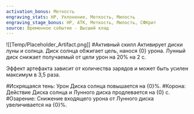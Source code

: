 ```yaml
---
activation_bonus: Меткость
engraving_stats: HP, Уклонение, Меткость, Милость
engraving_stage_bonus: HP, АТК, Меткость, Милость, СФКрит
source: Временное событие - Высший клад
---
```

![[Temp/Placeholder_Artifact.png]]
#Активный скилл
Активирует диски луны и солнца. Диск солнца обжигает цель, нанося {0} урона. Лунный диск снижает получаемый от цели урон на 20% на 2 с.

Эффект артефакта зависит от количества зарядов и может быть усилен максимум в 3,5 раза.

#Искрящаяся тень: 
Урон Диска солнца повышается на {0}%.
#Корона: 
Действие Диска солнца и Лунного диска продлевается на {0} с.
#Озарение: 
Снижение входящего урона от Лунного диска увеличивается на {0}%.
